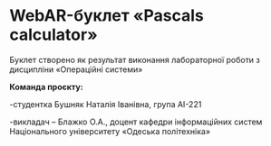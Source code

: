 # WebAR-буклет «Pascals calculator»
Буклет створено як результат виконання лабораторної роботи з дисципліни
«Операційні системи» 

**Команда проєкту:**

-студентка Бушняк Наталія Іванівна, група АІ-221

-викладач – Блажко О.А., доцент кафедри інформаційних систем Національного
університету «Одеська політехніка» 

